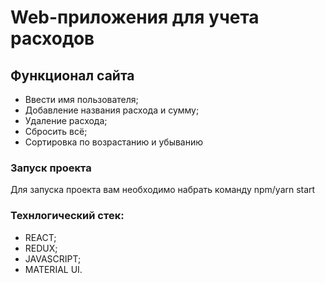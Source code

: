 # Web-приложения для учета расходов


## Функционал сайта
  - Ввести имя пользователя;
  - Добавление названия расхода и сумму;
  - Удаление расхода;
  - Сбросить всё;
  - Сортировка по возрастанию и убыванию



### Запуск проекта 

Для запуска проекта вам необходимо  набрать команду npm/yarn start 

### Технлогический стек: 
  - REACT;
  - REDUX;
  - JAVASCRIPT;
  - MATERIAL UI.
  
